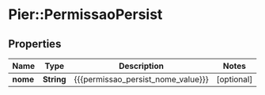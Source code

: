 # Pier::PermissaoPersist

## Properties
Name | Type | Description | Notes
------------ | ------------- | ------------- | -------------
**nome** | **String** | {{{permissao_persist_nome_value}}} | [optional] 



